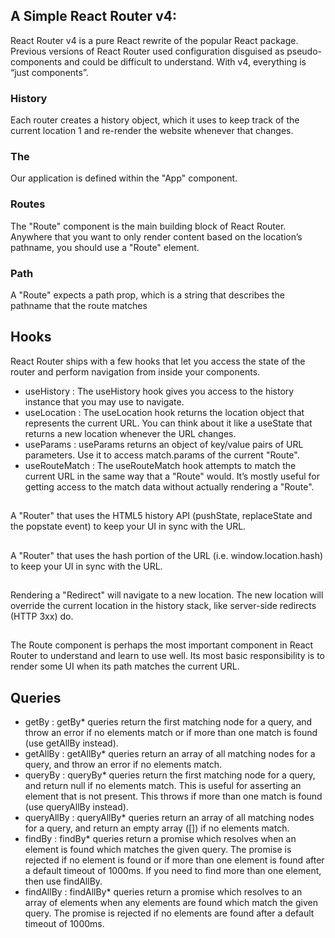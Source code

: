 ## A Simple React Router v4:
React Router v4 is a pure React rewrite of the popular React package. Previous versions of React Router used configuration disguised as pseudo-components and could be difficult to understand. With v4, everything is “just components”.

### History
Each router creates a history object, which it uses to keep track of the current location 1 and re-render the website whenever that changes.

### The <App>
Our application is defined within the "App" component.

### Routes
The "Route" component is the main building block of React Router. Anywhere that you want to only render content based on the location’s pathname, you should use a "Route" element.

### Path
A "Route" expects a path prop, which is a string that describes the pathname that the route matches 

## Hooks
React Router ships with a few hooks that let you access the state of the router and perform navigation from inside your components.
* useHistory : The useHistory hook gives you access to the history instance that you may use to navigate.
* useLocation : The useLocation hook returns the location object that represents the current URL. You can think about it like a useState that returns a new location whenever the URL changes.
* useParams : useParams returns an object of key/value pairs of URL parameters. Use it to access match.params of the current "Route".
* useRouteMatch : The useRouteMatch hook attempts to match the current URL in the same way that a "Route" would. It’s mostly useful for getting access to the match data without actually rendering a "Route".

## <BrowserRouter>
A "Router" that uses the HTML5 history API (pushState, replaceState and the popstate event) to keep your UI in sync with the URL.

## <HashRouter>
A "Router" that uses the hash portion of the URL (i.e. window.location.hash) to keep your UI in sync with the URL.

## <Redirect>
Rendering a "Redirect" will navigate to a new location. The new location will override the current location in the history stack, like server-side redirects (HTTP 3xx) do.

## <Route>
The Route component is perhaps the most important component in React Router to understand and learn to use well. Its most basic responsibility is to render some UI when its path matches the current URL.

## Queries
* getBy : getBy* queries return the first matching node for a query, and throw an error if no elements match or if more than one match is found (use getAllBy instead).
* getAllBy : getAllBy* queries return an array of all matching nodes for a query, and throw an error if no elements match.
* queryBy : queryBy* queries return the first matching node for a query, and return null if no elements match. This is useful for asserting an element that is not present. This throws if more than one match is found (use queryAllBy instead).
* queryAllBy : queryAllBy* queries return an array of all matching nodes for a query, and return an empty array ([]) if no elements match.
* findBy : findBy* queries return a promise which resolves when an element is found which matches the given query. The promise is rejected if no element is found or if more than one element is found after a default timeout of 1000ms. If you need to find more than one element, then use findAllBy.
* findAllBy : findAllBy* queries return a promise which resolves to an array of elements when any elements are found which match the given query. The promise is rejected if no elements are found after a default timeout of 1000ms.